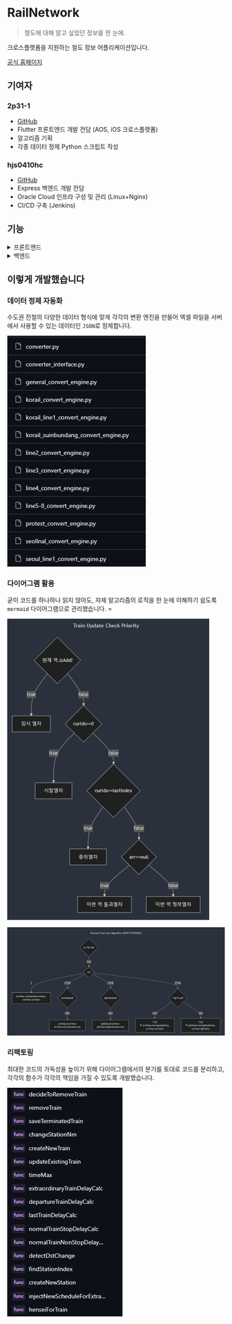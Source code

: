 # RailNetwork

> 철도에 대해 알고 싶었던 정보를 한 눈에.

크로스플랫폼을 지원하는 철도 정보 어플리케이션입니다.

[공식 홈페이지](https://railnetwork.kr/)

## 기여자

### 2p31-1

- [GitHub](https://github.com/2p31-1)
- Flutter 프론트엔드 개발 전담 (AOS, iOS 크로스플랫폼)
- 알고리즘 기획
- 각종 데이터 정제 Python 스크립트 작성

### hjs0410hc

- [GitHub](https://github.com/hjs0410hc)
- Express 백엔드 개발 전담
- Oracle Cloud 인프라 구성 및 관리 (Linux+Nginx)
- CI/CD 구축 (Jenkins)

## 기능

<details>
  <summary>프론트엔드</summary>

</details>

<details>
  <summary>백엔드</summary>

- REST API 제공
- 공공 API를 호출하고 출력 데이터에 대해 자체 알고리즘을 수행하여 각 열차의 지연시간 계산 후 업데이트
- 열차의 편성번호에 대해 사용자의 의견을 수렴하여 정보 업데이트
- 데이터베이스에 열차 운행정보 저장

</details>

## 이렇게 개발했습니다

### 데이터 정제 자동화

수도권 전철의 다양한 데이터 형식에 맞게 각각의 변환 엔진을 만들어 엑셀 파일을 서버에서 사용할 수 있는 데이터인 `JSON`로 정제합니다.

![convertengines](imgs/convertengines.png)

### 다이어그램 활용

굳이 코드를 하나하나 읽지 않아도, 자체 알고리즘의 로직을 한 눈에 이해하기 쉽도록 `mermaid` 다이어그램으로 관리했습니다. =

![diagram1](imgs/diagram1.png)

![diagram2](imgs/diagram2.png)

### 리팩토링

최대한 코드의 가독성을 높이기 위해 다이어그램에서의 분기를 토대로 코드를 분리하고, 각각의 함수가 각각의 책임을 가질 수 있도록 개발했습니다.

![functions](imgs/functions.png)
